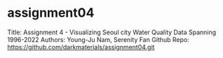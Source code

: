 # assignment04
Title: Assignment 4 - Visualizing Seoul city Water Quality Data Spanning 1996-2022
Authors: Young-Ju Nam, Serenity Fan 
Github Repo: https://github.com/darkmaterials/assignment04.git